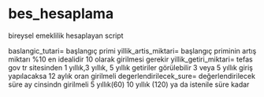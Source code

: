 # bes_hesaplama
bireysel emeklilik hesaplayan script 

baslangic_tutari= başlangıç primi
yillik_artis_miktari= başlangıç priminin artış miktarı %10 en idealidir 10 olarak girilmesi gerekir
yillik_getiri_miktari= tefas gov tr sitesinden 1 yıllık,3 yıllık, 5 yıllık getiriler görülebilir 3 veya 5 yıllık giriş yapılacaksa 12 aylık oran girilmeli
degerlendirilecek_sure= değerlendirilecek süre ay cinsindn girilmeli 5 yıllık(60) 10 yıllık (120) ya da istenile süre kadar
